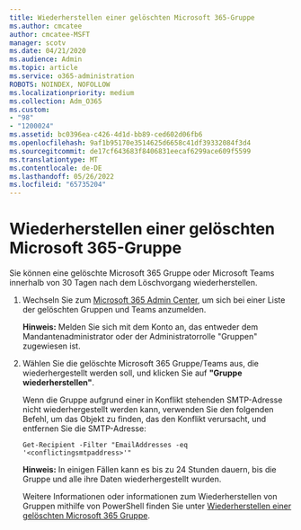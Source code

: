 ```yaml
---
title: Wiederherstellen einer gelöschten Microsoft 365-Gruppe
ms.author: cmcatee
author: cmcatee-MSFT
manager: scotv
ms.date: 04/21/2020
ms.audience: Admin
ms.topic: article
ms.service: o365-administration
ROBOTS: NOINDEX, NOFOLLOW
ms.localizationpriority: medium
ms.collection: Adm_O365
ms.custom:
- "98"
- "1200024"
ms.assetid: bc0396ea-c426-4d1d-bb89-ced602d06fb6
ms.openlocfilehash: 9af1b95170e3514625d6658c41df39332084f3d4
ms.sourcegitcommit: de17cf643683f8406831eecaf6299ace609f5599
ms.translationtype: MT
ms.contentlocale: de-DE
ms.lasthandoff: 05/26/2022
ms.locfileid: "65735204"
---
```

# <a name="restore-a-deleted-microsoft-365-group"></a>Wiederherstellen einer gelöschten Microsoft 365-Gruppe

Sie können eine gelöschte Microsoft 365 Gruppe oder Microsoft Teams innerhalb von 30 Tagen nach dem Löschvorgang wiederherstellen.

1. Wechseln Sie zum [Microsoft 365 Admin Center](https://aka.ms/RestoreDeletedGroup), um sich bei einer Liste der gelöschten Gruppen und Teams anzumelden.

    **Hinweis:** Melden Sie sich mit dem Konto an, das entweder dem Mandantenadministrator oder der Administratorrolle "Gruppen" zugewiesen ist.

1. Wählen Sie die gelöschte Microsoft 365 Gruppe/Teams aus, die wiederhergestellt werden soll, und klicken Sie auf **"Gruppe wiederherstellen"**.

    Wenn die Gruppe aufgrund einer in Konflikt stehenden SMTP-Adresse nicht wiederhergestellt werden kann, verwenden Sie den folgenden Befehl, um das Objekt zu finden, das den Konflikt verursacht, und entfernen Sie die SMTP-Adresse:

    `Get-Recipient -Filter "EmailAddresses -eq '<conflictingsmtpaddress>'"`

    **Hinweis:** In einigen Fällen kann es bis zu 24 Stunden dauern, bis die Gruppe und alle ihre Daten wiederhergestellt wurden.

    Weitere Informationen oder informationen zum Wiederherstellen von Gruppen mithilfe von PowerShell finden Sie unter [Wiederherstellen einer gelöschten Microsoft 365 Gruppe](https://go.microsoft.com/fwlink/?linkid=867802).